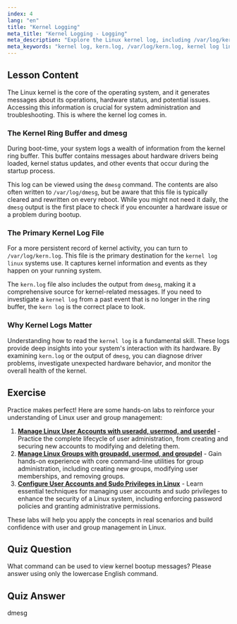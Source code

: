 ```yaml
---
index: 4
lang: "en"
title: "Kernel Logging"
meta_title: "Kernel Logging - Logging"
meta_description: "Explore the Linux kernel log, including /var/log/kern.log and dmesg. Learn how to check the kern log for boot messages, hardware driver information, and troubleshoot system issues. A guide to kernel log linux files."
meta_keywords: "kernel log, kern.log, /var/log/kern.log, kernel log linux, kern log, dmesg, linux logging, boot messages, kernel events"
---
```


## Lesson Content

The Linux kernel is the core of the operating system, and it generates messages about its operations, hardware status, and potential issues. Accessing this information is crucial for system administration and troubleshooting. This is where the kernel log comes in.

### The Kernel Ring Buffer and dmesg

During boot-time, your system logs a wealth of information from the kernel ring buffer. This buffer contains messages about hardware drivers being loaded, kernel status updates, and other events that occur during the startup process.

This log can be viewed using the `dmesg` command. The contents are also often written to `/var/log/dmesg`, but be aware that this file is typically cleared and rewritten on every reboot. While you might not need it daily, the `dmesg` output is the first place to check if you encounter a hardware issue or a problem during bootup.

### The Primary Kernel Log File

For a more persistent record of kernel activity, you can turn to `/var/log/kern.log`. This file is the primary destination for the `kernel log linux` systems use. It captures kernel information and events as they happen on your running system.

The `kern.log` file also includes the output from `dmesg`, making it a comprehensive source for kernel-related messages. If you need to investigate a `kernel log` from a past event that is no longer in the ring buffer, the `kern log` is the correct place to look.

### Why Kernel Logs Matter

Understanding how to read the `kernel log` is a fundamental skill. These logs provide deep insights into your system's interaction with its hardware. By examining `kern.log` or the output of `dmesg`, you can diagnose driver problems, investigate unexpected hardware behavior, and monitor the overall health of the kernel.

## Exercise

Practice makes perfect! Here are some hands-on labs to reinforce your understanding of Linux user and group management:

1. **[Manage Linux User Accounts with useradd, usermod, and userdel](https://labex.io/labs/comptia-manage-linux-user-accounts-with-useradd-usermod-and-userdel-590837)** - Practice the complete lifecycle of user administration, from creating and securing new accounts to modifying and deleting them.
2. **[Manage Linux Groups with groupadd, usermod, and groupdel](https://labex.io/labs/comptia-manage-linux-groups-with-groupadd-usermod-and-groupdel-590836)** - Gain hands-on experience with core command-line utilities for group administration, including creating new groups, modifying user memberships, and removing groups.
3. **[Configure User Accounts and Sudo Privileges in Linux](https://labex.io/labs/comptia-configure-user-accounts-and-sudo-privileges-in-linux-590856)** - Learn essential techniques for managing user accounts and sudo privileges to enhance the security of a Linux system, including enforcing password policies and granting administrative permissions.

These labs will help you apply the concepts in real scenarios and build confidence with user and group management in Linux.

## Quiz Question

What command can be used to view kernel bootup messages? Please answer using only the lowercase English command.

## Quiz Answer

dmesg
